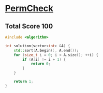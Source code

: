 # [PermCheck](https://app.codility.com/programmers/lessons/4-counting_elements/perm_check/)

## Total Score 100
```c++
#include <algorithm>

int solution(vector<int> &A) {
    std::sort(A.begin(), A.end());
    for (size_t i = 0; i < A.size(); ++i) {
        if (A[i] != i + 1) {
            return 0;
        } 
    }

    return 1;
}
```